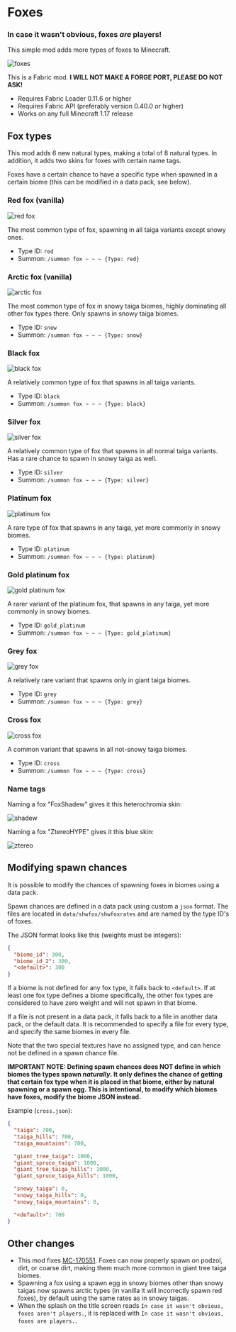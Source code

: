 # Foxes

### In case it wasn't obvious, foxes _are_ players!

This simple mod adds more types of foxes to Minecraft.

![foxes](images/foxes.png)

This is a Fabric mod. **I WILL NOT MAKE A FORGE PORT, PLEASE DO NOT ASK!**

- Requires Fabric Loader 0.11.6 or higher
- Requires Fabric API (preferably version 0.40.0 or higher)
- Works on any full Minecraft 1.17 release

## Fox types

This mod adds 6 new natural types, making a total of 8 natural types. In addition, it adds two skins for foxes with
certain name tags.

Foxes have a certain chance to have a specific type when spawned in a certain biome (this can be modified in a data
pack, see below).

### Red fox (vanilla)

![red fox](images/red.png)

The most common type of fox, spawning in all taiga variants except snowy ones.

- Type ID: `red`
- Summon: `/summon fox ~ ~ ~ {Type: red}`

### Arctic fox (vanilla)

![arctic fox](images/arctic.png)

The most common type of fox in snowy taiga biomes, highly dominating all other fox types there. Only spawns in snowy taiga biomes.

- Type ID: `snow`
- Summon: `/summon fox ~ ~ ~ {Type: snow}`

### Black fox

![black fox](images/black.png)

A relatively common type of fox that spawns in all taiga variants.

- Type ID: `black`
- Summon: `/summon fox ~ ~ ~ {Type: black}`

### Silver fox

![silver fox](images/silver.png)

A relatively common type of fox that spawns in all normal taiga variants. Has a rare chance to spawn in snowy taiga as well.

- Type ID: `silver`
- Summon: `/summon fox ~ ~ ~ {Type: silver}`

### Platinum fox

![platinum fox](images/platinum.png)

A rare type of fox that spawns in any taiga, yet more commonly in snowy biomes.

- Type ID: `platinum`
- Summon: `/summon fox ~ ~ ~ {Type: platinum}`

### Gold platinum fox

![gold platinum fox](images/gold_platinum.png)

A rarer variant of the platinum fox, that spawns in any taiga, yet more commonly in snowy biomes.

- Type ID: `gold_platinum`
- Summon: `/summon fox ~ ~ ~ {Type: gold_platinum}`

### Grey fox

![grey fox](images/grey.png)

A relatively rare variant that spawns only in giant taiga biomes.

- Type ID: `grey`
- Summon: `/summon fox ~ ~ ~ {Type: grey}`

### Cross fox

![cross fox](images/cross.png)

A common variant that spawns in all not-snowy taiga biomes.

- Type ID: `cross`
- Summon: `/summon fox ~ ~ ~ {Type: cross}`

### Name tags

Naming a fox "FoxShadew" gives it this heterochromia skin:

![shadew](images/shadew.png)

Naming a fox "ZtereoHYPE" gives it this blue skin:

![ztereo](images/ztereo.png)

## Modifying spawn chances

It is possible to modify the chances of spawning foxes in biomes using a data pack.

Spawn chances are defined in a data pack using custom a `json` format. The files are located in `data/shwfox/shwfoxrates` and are named by the type ID's of foxes.

The JSON format looks like this (weights must be integers):
```json
{
  "biome_id": 300,
  "biome_id_2": 300,
  "<default>": 300
}
```

If a biome is not defined for any fox type, it falls back to `<default>`. If at least one fox type defines a biome specifically, the other fox types are considered to have zero weight and will not spawn in that biome.

If a file is not present in a data pack, it falls back to a file in another data pack, or the default data. It is recommended to specify a file for every type, and specify the same biomes in every file.

Note that the two special textures have no assigned type, and can hence not be defined in a spawn chance file.

**IMPORTANT NOTE: Defining spawn chances does NOT define in which biomes the types spawn _naturally_. It only defines the chance of getting that certain fox type when it is placed in that biome, either by natural spawning or a spawn egg. This is intentional, to modify which biomes have foxes, modify the biome JSON instead.**

Example (`cross.json`):
```json
{
  "taiga": 700,
  "taiga_hills": 700,
  "taiga_mountains": 700,

  "giant_tree_taiga": 1000,
  "giant_spruce_taiga": 1000,
  "giant_tree_taiga_hills": 1000,
  "giant_spruce_taiga_hills": 1000,

  "snowy_taiga": 0,
  "snowy_taiga_hills": 0,
  "snowy_taiga_mountains": 0,

  "<default>": 700
}
```

## Other changes

- This mod fixes [MC-170551](https://bugs.mojang.com/browse/MC-170551). Foxes can now properly spawn on podzol, dirt, or coarse dirt, making them much more common in giant tree taiga biomes.
- Spawning a fox using a spawn egg in snowy biomes other than snowy taigas now spawns arctic types (in vanilla it will incorrectly spawn red foxes), by default using the same rates as in snowy taigas.
- When the splash on the title screen reads `In case it wasn't obvious, foxes aren't players.`, it is replaced with `In case it wasn't obvious, foxes are players.`.
